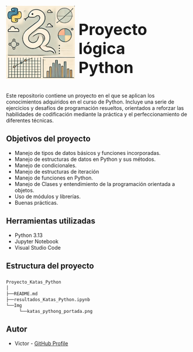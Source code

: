 


<div style="display: flex; align-items: center;">
  <img src="Img/katas_pythong_portada.png" alt="Logo" width="200" height="200" />
  <h1 style="margin-left: 10px; font-size: 43px;">Proyecto lógica <br>Python</h1>
</div>



Este repositorio contiene un proyecto en el que se aplican los conocimientos adquiridos en el curso de Python. Incluye una serie de ejercicios y desafíos de programación resueltos, orientados a reforzar las habilidades de codificación mediante la práctica y el perfeccionamiento de diferentes técnicas.

## Objetivos del proyecto

* Manejo de tipos de datos básicos y funciones incorporadas.
* Manejo de estructuras de datos en Python y sus métodos.
* Manejo de condicionales.
* Manejo de estructuras de iteración
* Manejo de funciones en Python.
* Manejo de Clases y entendimiento de la programación orientada a objetos.
* Uso de módulos y librerías.
* Buenas prácticas.

## Herramientas utilizadas 

* Python 3.13
* Jupyter Notebook
* Visual Studio Code

## Estructura del proyecto

### 
    Proyecto_Katas_Python
    │
    ├──README.md
    ├──resultados_Katas_Python.ipynb
    └──Img
         └──katas_pythong_portada.png

## Autor

<div style="text-align: left;">

- Victor - [GitHub Profile](https://github.com/Vic-tor123)